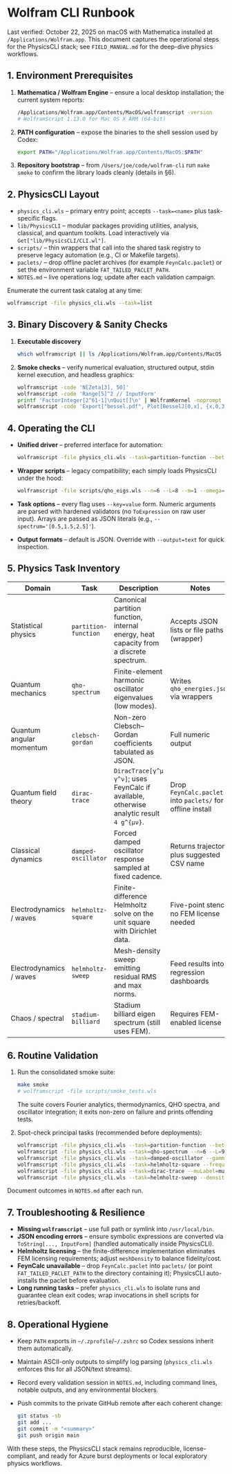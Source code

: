 # Wolfram CLI Runbook

Last verified: October 22, 2025 on macOS with Mathematica installed at `/Applications/Wolfram.app`. This document captures the operational steps for the PhysicsCLI stack; see `FIELD_MANUAL.md` for the deep-dive physics workflows.

## 1. Environment Prerequisites

1. **Mathematica / Wolfram Engine** – ensure a local desktop installation; the current system reports:

   ```sh
   /Applications/Wolfram.app/Contents/MacOS/wolframscript -version
   # WolframScript 1.13.0 for Mac OS X ARM (64-bit)
   ```

2. **PATH configuration** – expose the binaries to the shell session used by Codex:

   ```sh
   export PATH="/Applications/Wolfram.app/Contents/MacOS:$PATH"
   ```

3. **Repository bootstrap** – from `/Users/joe/code/wolfram-cli` run `make smoke` to confirm the library loads cleanly (details in §6).

## 2. PhysicsCLI Layout

- `physics_cli.wls` – primary entry point; accepts `--task=<name>` plus task-specific flags.
- `lib/PhysicsCLI` – modular packages providing utilities, analysis, classical, and quantum toolkits. Load interactively via `Get["lib/PhysicsCLI/CLI.wl"]`.
- `scripts/` – thin wrappers that call into the shared task registry to preserve legacy automation (e.g., CI or Makefile targets).
- `paclets/` – drop offline paclet archives (for example `FeynCalc.paclet`) or set the environment variable `FAT_TAILED_PACLET_PATH`.
- `NOTES.md` – live operations log; update after each validation campaign.

Enumerate the current task catalog at any time:

```sh
wolframscript -file physics_cli.wls --task=list
```

## 3. Binary Discovery & Sanity Checks

1. **Executable discovery**

   ```sh
   which wolframscript || ls /Applications/Wolfram.app/Contents/MacOS
   ```

2. **Smoke checks** – verify numerical evaluation, structured output, stdin kernel execution, and headless graphics:

   ```sh
   wolframscript -code 'N[Zeta[3], 50]'
   wolframscript -code 'Range[5]^2 // InputForm'
   printf 'FactorInteger[2^61-1]\nQuit[]\n' | WolframKernel -noprompt
   wolframscript -code 'Export["bessel.pdf", Plot[BesselJ[0,x], {x,0,30}]]'
   ```

## 4. Operating the CLI

- **Unified driver** – preferred interface for automation:

  ```sh
  wolframscript -file physics_cli.wls --task=partition-function --beta=0.7 --spectrum='[0.5,1.5,2.5,3.5]'
  ```

- **Wrapper scripts** – legacy compatibility; each simply loads PhysicsCLI under the hood:

  ```sh
  wolframscript -file scripts/qho_eigs.wls --n=6 --L=8 --m=1 --omega=1 --out=qho.json
  ```

- **Task options** – every flag uses `--key=value` form. Numeric arguments are parsed with hardened validators (no `ToExpression` on raw user input). Arrays are passed as JSON literals (e.g., `--spectrum='[0.5,1.5,2.5]'`).

- **Output formats** – default is JSON. Override with `--output=text` for quick inspection.

## 5. Physics Task Inventory

| Domain | Task | Description | Notes |
| --- | --- | --- | --- |
| Statistical physics | `partition-function` | Canonical partition function, internal energy, heat capacity from a discrete spectrum. | Accepts JSON lists or file paths (wrapper) |
| Quantum mechanics | `qho-spectrum` | Finite-element harmonic oscillator eigenvalues (low modes). | Writes `qho_energies.json` via wrappers |
| Quantum angular momentum | `clebsch-gordan` | Non-zero Clebsch–Gordan coefficients tabulated as JSON. | Full numeric output |
| Quantum field theory | `dirac-trace` | `DiracTrace[γ^μ γ^ν]`; uses FeynCalc if available, otherwise analytic result `4 g^{μν}`. | Drop `FeynCalc.paclet` into `paclets/` for offline install |
| Classical dynamics | `damped-oscillator` | Forced damped oscillator response sampled at fixed cadence. | Returns trajectory plus suggested CSV name |
| Electrodynamics / waves | `helmholtz-square` | Finite-difference Helmholtz solve on the unit square with Dirichlet data. | Five-point stencil; no FEM license needed |
| Electrodynamics / waves | `helmholtz-sweep` | Mesh-density sweep emitting residual RMS and max norms. | Feed results into regression dashboards |
| Chaos / spectral | `stadium-billiard` | Stadium billiard eigen spectrum (still uses FEM). | Requires FEM-enabled license |

## 6. Routine Validation

1. Run the consolidated smoke suite:

   ```sh
   make smoke
   # wolframscript -file scripts/smoke_tests.wls
   ```

   The suite covers Fourier analytics, thermodynamics, QHO spectra, and oscillator integration; it exits non-zero on failure and prints offending tests.

2. Spot-check principal tasks (recommended before deployments):

   ```sh
   wolframscript -file physics_cli.wls --task=partition-function --beta=0.7 --spectrum='[0.5,1.5,2.5,3.5]'
   wolframscript -file physics_cli.wls --task=qho-spectrum --n=6 --L=9 --m=1 --omega=1
   wolframscript -file physics_cli.wls --task=damped-oscillator --gamma=0.05 --omega0=1 --force=1 --drive=0.9 --tmax=40 --samples=201
   wolframscript -file physics_cli.wls --task=helmholtz-square --frequency=25 --waveSpeed=1 --meshDensity=300
   wolframscript -file physics_cli.wls --task=dirac-trace --muLabel=mu --nuLabel=nu
   wolframscript -file physics_cli.wls --task=helmholtz-sweep --densities='[150,200,300,400]' --frequency=25 --waveSpeed=1
   ```

Document outcomes in `NOTES.md` after each run.

## 7. Troubleshooting & Resilience

- **Missing `wolframscript`** – use full path or symlink into `/usr/local/bin`.
- **JSON encoding errors** – ensure symbolic expressions are converted via `ToString[..., InputForm]` (handled automatically inside PhysicsCLI).
- **Helmholtz licensing** – the finite-difference implementation eliminates FEM licensing requirements; adjust `meshDensity` to balance fidelity/cost.
- **FeynCalc unavailable** – drop `FeynCalc.paclet` into `paclets/` (or point `FAT_TAILED_PACLET_PATH` to the directory containing it); PhysicsCLI auto-installs the paclet before evaluation.
- **Long running tasks** – prefer `physics_cli.wls` to isolate runs and guarantee clean exit codes; wrap invocations in shell scripts for retries/backoff.

## 8. Operational Hygiene

- Keep `PATH` exports in `~/.zprofile`/`~/.zshrc` so Codex sessions inherit them automatically.
- Maintain ASCII-only outputs to simplify log parsing (`physics_cli.wls` enforces this for all JSON/text streams).
- Record every validation session in `NOTES.md`, including command lines, notable outputs, and any environmental blockers.
- Push commits to the private GitHub remote after each coherent change:

  ```sh
  git status -sb
  git add ...
  git commit -m "<summary>"
  git push origin main
  ```

With these steps, the PhysicsCLI stack remains reproducible, license-compliant, and ready for Azure burst deployments or local exploratory physics workflows.
